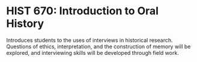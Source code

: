 # HIST 670: Introduction to Oral History

Introduces students to the uses of interviews in historical research. Questions of ethics, interpretation, and the construction of memory will be explored, and interviewing skills will be developed through field work.